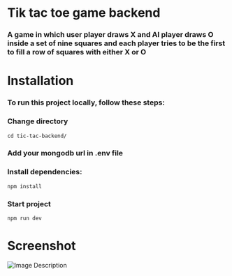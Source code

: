 # Tik tac toe game backend

### A game in which user player draws X and AI player draws O inside a set of nine squares and each player tries to be the first to fill a row of squares with either X or O


# Installation

### To run this project locally, follow these steps:

### Change directory

`` cd tic-tac-backend/ ``

### Add your mongodb url in .env file

### Install dependencies:

`` npm install ``

### Start project

`npm run dev`



# Screenshot

![Image Description](/tic-tac-frontend/public/Screenshot%20from%202024-02-23%2013-20-30.png)

